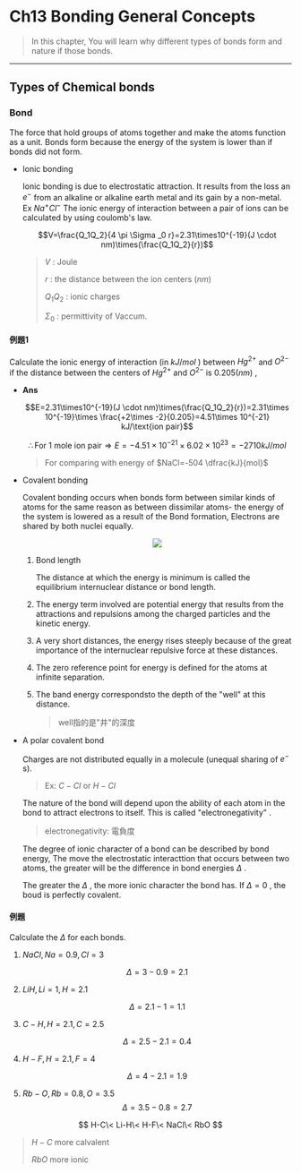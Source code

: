# Ch13 Bonding General Concepts

> In this chapter, You will learn why different types of bonds form and nature if those bonds.

---

## Types of Chemical bonds

### Bond

  The force that hold groups of atoms together and make the atoms function as a unit. Bonds form because the energy of the system is lower than if bonds did not form.

* Ionic bonding

  Ionic bonding is due to electrostatic attraction. It results from the loss an $e^-$ from an alkaline or alkaline earth metal and its gain by a non-metal. Ex $Na^+Cl^-$
  The ionic energy of interaction between a pair of ions can be calculated by using coulomb's law.

  $$V=\frac{Q_1Q_2}{4 \pi \Sigma _0 r}=2.31\times10^{-19}(J \cdot nm)\times(\frac{Q_1Q_2}{r})$$

  > $V$ : Joule
  >
  > $r$ : the distance between the ion centers $(nm)$
  >
  > $Q_1Q_2$ : ionic charges
  >
  > $\Sigma_0$ : permittivity of Vaccum.

#### 例題1

Calculate the ionic energy of interaction (in $kJ/mol$ ) between $Hg^{2+}$ and $O^{2-}$ if the distance between the centers of $Hg^{2+}$ and $O^{2-}$ is $0.205 (nm)$ ,

* **Ans**

  $$E=2.31\times10^{-19}(J \cdot nm)\times(\frac{Q_1Q_2}{r})=2.31\times 10^{-19}\times \frac{+2\times -2}{0.205}=4.51\times 10^{-21} kJ/\text{ion pair}$$

  $$\therefore \text{For 1 mole ion pair}\Rightarrow E=-4.51\times 10^{-21}\times 6.02\times 10^{23}=-2710 kJ/mol$$

  > For comparing with energy of $NaCl=-504 \dfrac{kJ}{mol}$

* Covalent bonding

  Covalent bonding occurs when bonds form between similar kinds of atoms for the same reason as between dissimilar atoms- the energy of the system is lowered as a result of the Bond formation, Electrons are shared by both nuclei equally.

  <div align=center><img src= width=50%></div>

  1. Bond length
  
     The distance at which the energy is minimum is called the equilibrium internuclear distance or bond length.
     
  2. The energy term involved are potential energy that results from the attractions and repulsions among the charged particles and the kinetic energy.
  3. A very short distances, the energy rises steeply because of the great importance of the internuclear repulsive force at these distances.
  4. The zero reference point for energy is defined for the atoms at infinite separation.
  5. The band energy correspondsto the depth of the "well" at this distance.
     > well指的是"井"的深度

* A polar covalent bond

  Charges are not distributed equally in a molecule (unequal sharing of $e^-$ s).

  > Ex: $C-Cl$ or $H-Cl$

  The nature of the bond will depend upon the ability of each atom in the bond to attract electrons to itself. This is called "electronegativity" .

  > electronegativity: 電負度
  
  The degree of ionic character of a bond can be described by bond energy, The move the electrostatic interacttion that occurs between two atoms, the greater will be the difference in bond energies $\Delta$ .
  
  The greater the $\Delta$ , the more ionic character the bond has.
  If $\Delta=0$ , the boud is perfectly covalent.

#### 例題

Calculate the $\Delta$ for each bonds.

1. $NaCl, Na=0.9, Cl=3$

   $$\Delta=3-0.9=2.1$$

2. $LiH, Li=1, H=2.1$

   $$\Delta=2.1-1=1.1$$

3. $C-H, H=2.1, C=2.5$

   $$\Delta=2.5-2.1=0.4$$

4. $H-F, H=2.1, F=4$

   $$\Delta=4-2.1=1.9$$

5. $Rb-O, Rb=0.8, O=3.5$
   $$\Delta=3.5-0.8=2.7$$


$$
H-C\< Li-H\< H-F\< NaCl\< RbO
$$

> $H-C$ more calvalent
>
> $RbO$ more ionic
